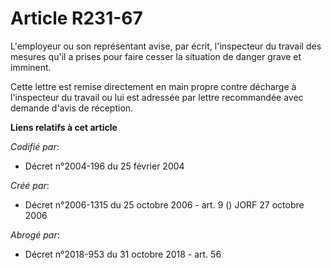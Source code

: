 # Article R231-67

L'employeur ou son représentant avise, par écrit, l'inspecteur du travail des mesures qu'il a prises pour faire cesser la
situation de danger grave et imminent.

Cette lettre est remise directement en main propre contre décharge à l'inspecteur du travail ou lui est adressée par lettre
recommandée avec demande d'avis de réception.

**Liens relatifs à cet article**

_Codifié par_:

  - Décret n°2004-196 du 25 février 2004

_Créé par_:

  - Décret n°2006-1315 du 25 octobre 2006 - art. 9 () JORF 27 octobre 2006

_Abrogé par_:

  - Décret n°2018-953 du 31 octobre 2018 - art. 56
